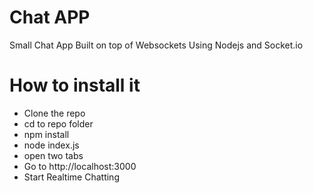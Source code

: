 # Chat APP
Small Chat App Built on top of Websockets Using Nodejs and Socket.io

# How to install it 
- Clone the repo 
- cd to repo folder
- npm install 
- node index.js
- open two tabs 
- Go to http://localhost:3000
- Start Realtime Chatting 